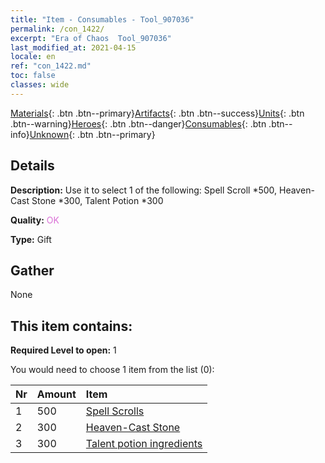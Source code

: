 ```yaml
---
title: "Item - Consumables - Tool_907036"
permalink: /con_1422/
excerpt: "Era of Chaos  Tool_907036"
last_modified_at: 2021-04-15
locale: en
ref: "con_1422.md"
toc: false
classes: wide
---
```

 [Materials](/Items/){: .btn .btn--primary}[Artifacts](/Items/Artifacts/){: .btn .btn--success}[Units](/Items/Units/){: .btn .btn--warning}[Heroes](/Items/Heroes/){: .btn .btn--danger}[Consumables](/Items/Consumables/){: .btn .btn--info}[Unknown](/Items/Unknown/){: .btn .btn--primary}

## Details
 **Description:** Use it to select 1 of the following: Spell Scroll *500, Heaven-Cast Stone *300, Talent Potion *300

 **Quality:** <span style="color: #DA70D6">OK</span>

 **Type:** Gift

## Gather

  None

## This item contains:

 **Required Level to open:** 1

 You would need to choose 1 item from the list (0):

  | Nr | Amount |     Item    |
  |:---|:-------|:------------|
  | 1 | 500 | [Spell Scrolls](/Items/con_694/) |  | 
  | 2 | 300 | [Heaven-Cast Stone](/Items/art_188/) |  | 
  | 3 | 300 | [Talent potion ingredients](/Items/con_1120/) |  | 
